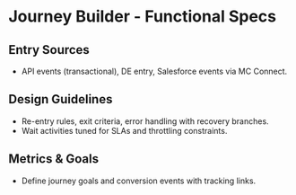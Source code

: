 Journey Builder - Functional Specs
==================================

Entry Sources
-------------
- API events (transactional), DE entry, Salesforce events via MC Connect.

Design Guidelines
-----------------
- Re-entry rules, exit criteria, error handling with recovery branches.
- Wait activities tuned for SLAs and throttling constraints.

Metrics & Goals
---------------
- Define journey goals and conversion events with tracking links.


